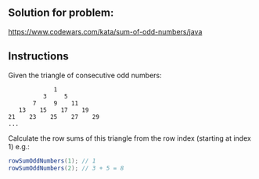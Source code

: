 ## Solution for problem:

https://www.codewars.com/kata/sum-of-odd-numbers/java

## Instructions

Given the triangle of consecutive odd numbers:
```
             1
          3     5
       7     9    11
   13    15    17    19
21    23    25    27    29
...
```

Calculate the row sums of this triangle from the row index (starting at index 1) e.g.:

```java
rowSumOddNumbers(1); // 1
rowSumOddNumbers(2); // 3 + 5 = 8
```